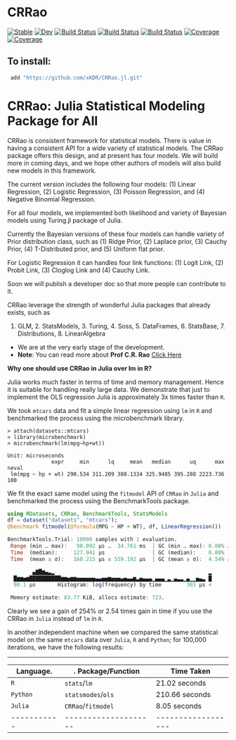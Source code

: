 # CRRao

[![Stable](https://img.shields.io/badge/docs-stable-blue.svg)](https://xKDR.github.io/CRRao.jl/stable)
[![Dev](https://img.shields.io/badge/docs-dev-blue.svg)](https://xKDR.github.io/CRRao.jl/dev)
[![Build Status](https://travis-ci.com/xKDR/CRRao.jl.svg?branch=main)](https://travis-ci.com/xKDR/CRRao.jl)
[![Build Status](https://ci.appveyor.com/api/projects/status/github/xKDR/CRRao.jl?svg=true)](https://ci.appveyor.com/project/xKDR/CRRao-jl)
[![Build Status](https://api.cirrus-ci.com/github/xKDR/CRRao.jl.svg)](https://cirrus-ci.com/github/xKDR/CRRao.jl)
[![Coverage](https://codecov.io/gh/xKDR/CRRao.jl/branch/main/graph/badge.svg)](https://codecov.io/gh/xKDR/CRRao.jl)
[![Coverage](https://coveralls.io/repos/github/xKDR/CRRao.jl/badge.svg?branch=main)](https://coveralls.io/github/xKDR/CRRao.jl?branch=main)

## To install: 
```Julia
 add "https://github.com/xKDR/CRRao.jl.git"
```

# CRRao: Julia Statistical Modeling Package for All

CRRao is consistent framework for statistical models. There is value in having a consistent API for a wide variety of statistical models. The CRRao package offers this design, and at present has four models. We will build more in coming days, and we hope other authors of models will also build new models in this framework.

The current version includes the following four models: 
(1) Linear Regression, 
(2) Logistic Regression, 
(3) Poisson Regression, and 
(4) Negative Binomial Regression. 

For all four models, we implemented both likelihood and variety of Bayesian models using Turing.jl package of Julia. 

Currently the Bayesian versions of these four models can handle variety of Prior distribution class, such as 
(1) Ridge Prior, 
(2) Laplace prior, 
(3) Cauchy Prior, 
(4) T-Distributed prior, and 
(5) Uniform flat prior. 

For Logistic Regression it can handles four link functions: (1) Logit Link, (2) Probit Link, (3) Cloglog Link and (4) Cauchy Link.

Soon we will publish a developer doc so that more people can contribute to it.

CRRao leverage the strength of wonderful Julia packages that already exists, such as 
   1. GLM,  2. StatsModels, 3. Turing,  4. Soss, 5. DataFrames, 6. StatsBase, 7. Distributions, 8. LinearAlgebra

+ We are at the very early stage of the development.
+ **Note**: You can read more about **Prof C.R. Rao** [Click Here](https://en.wikipedia.org/wiki/C._R._Rao)

**Why one should use CRRao in Julia over lm in R?**

Julia works much faster in terms of time and memory management. Hence it is suitable for handling really large data. We demonstrate that just to implement the OLS regression Julia is approximately 3x times faster than `R`.

We took `mtcars` data and fit a simple linear regression using `lm` in `R` and benchmarked the process using the microbenchmark library. 

```{r}
> attach(datasets::mtcars)
> library(microbenchmark)
> microbenchmark(lm(mpg~hp+wt))
```

```{r}
Unit: microseconds
              expr     min      lq     mean   median      uq      max neval
 lm(mpg ~ hp + wt) 290.534 311.209 380.1334 325.9485 395.288 2223.736   100
```

We fit the exact same model using the `fitmodel` API of `CRRao` in `Julia` and benchmarked the process using the BenchmarkTools package.

```julia
using RDatasets, CRRao, BenchmarkTools, StatsModels
df = dataset("datasets", "mtcars");
@benchmark fitmodel(@formula(MPG ~ HP + WT), df, LinearRegression())
```

```julia
BenchmarkTools.Trial: 10000 samples with 1 evaluation.
 Range (min … max):   90.092 μs …  34.761 ms  ┊ GC (min … max): 0.00% … 0.00%
 Time  (median):     127.941 μs               ┊ GC (median):    0.00%
 Time  (mean ± σ):   160.215 μs ± 559.192 μs  ┊ GC (mean ± σ):  4.54% ± 3.30%

        ▄▇█▆▄▃▂                                                 ▂
  █▆▆▅▆██████████▆▆▅▆▆▅▅▅▅▅▅▄▄▅▅▆▅▅▅▄▅▄▄▆▃▅▄▄▄▁▄▄▄▁▃▁▄▃▃▁▄▁▁▅▄▃ █
  90.1 μs       Histogram: log(frequency) by time        365 μs <

 Memory estimate: 83.77 KiB, allocs estimate: 723.
```


Clearly we see a gain of 254% or 2.54 times gain in time if you use the CRRao in `Julia` instead of `lm` in `R`.


In another independent machine when we compared the same statistical model on the same `mtcars` data over `Julia`, `R` and `Python`; for 100,000 iterations, we have the following results:

--------------------------------------------------
Language.  |.  Package/Function |    Time Taken
-----------| -------------------|------------------
`R`        |   `stats`/`lm`     |   21.02 seconds
`Python`   |  `statsmodes`/`ols`|  210.66 seconds
`Julia`    |  `CRRao`/`fitmodel`|    8.05 seconds
-----------|--------------------|------------------
